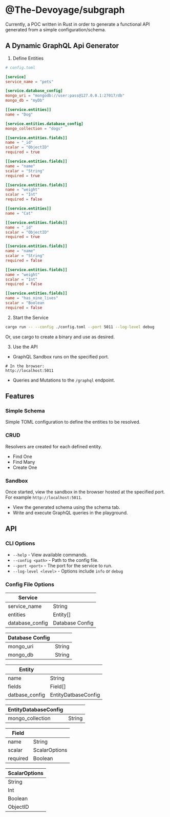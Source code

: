 # @The-Devoyage/subgraph

Currently, a POC written in Rust in order to generate a functional API generated from a simple configuration/schema.

## A Dynamic GraphQL Api Generator

1. Define Entities

```toml
# config.toml

[service]
service_name = "pets"

[service.database_config]
mongo_uri = "mongodb://user:pass@127.0.0.1:27017/db"
mongo_db = "myDb"

[[service.entities]]
name = "Dog"

[service.entities.database_config]
mongo_collection = "dogs"

[[service.entities.fields]]
name = "_id"
scalar = "ObjectID"
required = true

[[service.entities.fields]]
name = "name"
scalar = "String"
required = true

[[service.entities.fields]]
name = "weight"
scalar = "Int"
required = false

[[service.entities]]
name = "Cat"

[[service.entities.fields]]
name = "_id"
scalar = "ObjectID"
required = true

[[service.entities.fields]]
name = "name"
scalar = "String"
required = false

[[service.entities.fields]]
name = "weight"
scalar = "Int"
required = false

[[service.entities.fields]]
name = "has_nine_lives"
scalar = "Boolean
required = false
```

2. Start the Service

```bash
cargo run -- --config ./config.toml --port 5011 --log-level debug
```

Or, use cargo to create a binary and use as desired.

3. Use the API

- GraphQL Sandbox runs on the specified port.

```
# In the browser:
http://localhost:5011
```

- Queries and Mutations to the `/graphql` endpoint.

## Features

### Simple Schema

Simple TOML configuration to define the entities to be resolved.

### CRUD

Resolvers are created for each defined entity.

- Find One
- Find Many
- Create One

### Sandbox

Once started, view the sandbox in the browser hosted at the specified port. For example `http://localhost:5011`.

- View the generated schema using the schema tab.
- Write and execute GraphQL queries in the playground.

## API

### CLI Options

- `--help` - View available commands.
- `--config <path>` - Path to the config file.
- `--port <port>` - The port for the service to run.
- `--log-level <level>` - Options include `info` or `debug`

### Config File Options

| Service         |                 |
| --------------- | --------------- |
| service_name    | String          |
| entities        | Entity[]        |
| database_config | Database Config |

| Database Config |        |
| --------------- | ------ |
| mongo_uri       | String |
| mongo_db        | String |

| Entity         |                     |
| -------------- | ------------------- |
| name           | String              |
| fields         | Field[]             |
| datbase_config | EntityDatbaseConfig |

| EntityDatabaseConfig |        |
| -------------------- | ------ |
| mongo_collection     | String |

| Field    |               |
| -------- | ------------- |
| name     | String        |
| scalar   | ScalarOptions |
| required | Boolean       |

| ScalarOptions |
| ------------- |
| String        |
| Int           |
| Boolean       |
| ObjectID      |
